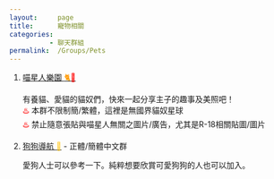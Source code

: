 ```yaml
---
layout:     page
title:      寵物相關
categories: 
          - 聊天群組
permalink:  /Groups/Pets
---
```


1. [喵星人樂園 <span style="color: #ff9900">🐈</span><span style="color: red">🐾</span>](https://telegram.me/joinchat/COpbdz2Yw6y_CGmckW0X-Q)


    有養貓、愛貓的貓奴們，快來一起分享主子的趣事及美照吧！  
    <span style="color: red">♨️</span> 本群不限制簡/繁體，這裡是無國界貓奴星球  
    <span style="color: red">♨️</span> 禁止隨意張貼與喵星人無關之圖片/廣告，尤其是R-18相關貼圖/圖片  


2. [狗狗導航 <span style="color: #ffcc33">🐶</span>](https://telegram.me/joinchat/B4Apyz9HTRMZZb_8s0RBGw) - 正體/簡體中文群

    愛狗人士可以參考一下。純粹想要欣賞可愛狗狗的人也可以加入。
